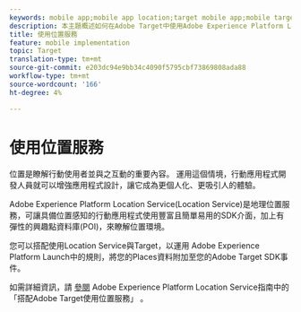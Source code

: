 ```yaml
---
keywords: mobile app;mobile app location;target mobile app;mobile target locations;location service;adobe experience cloud location service;pois;points of interest;sdk;location
description: 本主題概述如何在Adobe Target中使用Adobe Experience Platform Location Service。
title: 使用位置服務
feature: mobile implementation
topic: Target
translation-type: tm+mt
source-git-commit: e203dc94e9bb34c4090f5795cbf73869808ada88
workflow-type: tm+mt
source-wordcount: '166'
ht-degree: 4%

---
```



# 使用位置服務

位置是瞭解行動使用者並與之互動的重要內容。 運用這個情境，行動應用程式開發人員就可以增強應用程式設計，讓它成為更個人化、更吸引人的體驗。

Adobe Experience Platform Location Service(Location Service)是地理位置服務，可讓具備位置感知的行動應用程式使用豐富且簡單易用的SDK介面，加上有彈性的興趣點資料庫(POI)，來瞭解位置環境。

您可以搭配使用Location Service與Target，以運用 [](https://docs.adobe.com/content/help/en/launch/using/overview.html) Adobe Experience Platform Launch中的規則，將您的Places資料附加至您的Adobe Target SDK事件。

如需詳細資訊，請 [參閱](https://docs.adobe.com/content/help/en/places/using/use-places-with-other-solutions/places-target/places-target.html) Adobe Experience Platform Location Service指南中的「搭配Adobe Target使用位置服務」 [](https://docs.adobe.com/content/help/en/places/using/home.html)。
